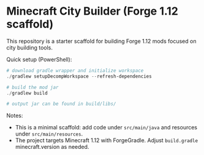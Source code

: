 # Minecraft City Builder (Forge 1.12 scaffold)

This repository is a starter scaffold for building Forge 1.12 mods focused on city building tools.

Quick setup (PowerShell):

```powershell
# download gradle wrapper and initialize workspace
./gradlew setupDecompWorkspace --refresh-dependencies

# build the mod jar
./gradlew build

# output jar can be found in build/libs/
```

Notes:
- This is a minimal scaffold: add code under `src/main/java` and resources under `src/main/resources`.
- The project targets Minecraft 1.12 with ForgeGradle. Adjust `build.gradle` minecraft.version as needed.

